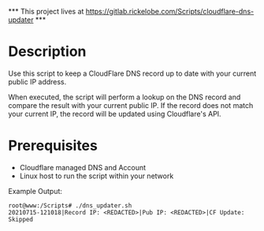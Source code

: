 *** This project lives at https://gitlab.rickelobe.com/Scripts/cloudflare-dns-updater ***

# Description
Use this script to keep a CloudFlare DNS record up to date with your current public IP address.  

When executed, the script will perform a lookup on the DNS record and compare the result with your current public IP.  If the record does not match your current IP, the record will be updated using Cloudflare's API.  

# Prerequisites

- Cloudflare managed DNS and Account
- Linux host to run the script within your network


Example Output:
```
root@www:/Scripts# ./dns_updater.sh
20210715-121018|Record IP: <REDACTED>|Pub IP: <REDACTED>|CF Update: Skipped
```
